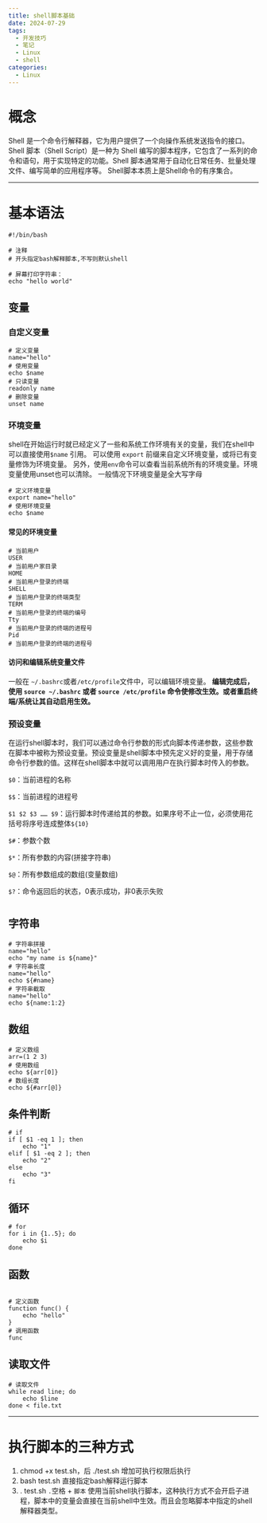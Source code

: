 ```yaml
---
title: shell脚本基础
date: 2024-07-29
tags:
  - 开发技巧
  - 笔记
  - Linux
  - shell
categories:
  - Linux
---
```


# 概念

Shell 是一个命令行解释器，它为用户提供了一个向操作系统发送指令的接口。Shell 脚本（Shell Script）是一种为 Shell 编写的脚本程序，它包含了一系列的命令和语句，用于实现特定的功能。Shell 脚本通常用于自动化日常任务、批量处理文件、编写简单的应用程序等。
Shell脚本本质上是Shell命令的有序集合。

---

# 基本语法


```shell
#!/bin/bash

# 注释
# 开头指定bash解释脚本,不写则默认shell

# 屏幕打印字符串：
echo "hello world"
```

## 变量

### 自定义变量

```shell
# 定义变量
name="hello"
# 使用变量
echo $name
# 只读变量
readonly name
# 删除变量
unset name
```

### 环境变量

shell在开始运行时就已经定义了一些和系统工作环境有关的变量，我们在shell中可以直接使用`$name` 引用。
可以使用 `export` 前缀来自定义环境变量，或将已有变量修饰为环境变量。
另外，使用`env`命令可以查看当前系统所有的环境变量。环境变量使用unset也可以清除。
一般情况下环境变量是全大写字母

```shell
# 定义环境变量
export name="hello"
# 使用环境变量
echo $name
```

#### 常见的环境变量

```shell
# 当前用户
USER
# 当前用户家目录
HOME
# 当前用户登录的终端
SHELL
# 当前用户登录的终端类型
TERM
# 当前用户登录的终端的编号
Tty
# 当前用户登录的终端的进程号
Pid
# 当前用户登录的终端的进程号
```

#### 访问和编辑系统变量文件

一般在 `~/.bashrc`或者`/etc/profile`文件中，可以编辑环境变量。
**编辑完成后，使用 `source ~/.bashrc` 或者 `source /etc/profile` 命令使修改生效。或者重启终端/系统让其自动启用生效。**


### 预设变量

在运行shell脚本时，我们可以通过命令行参数的形式向脚本传递参数，这些参数在脚本中被称为预设变量。预设变量是shell脚本中预先定义好的变量，用于存储命令行参数的值。这样在shell脚本中就可以调用用户在执行脚本时传入的参数。


`$0`：当前进程的名称

`$$`：当前进程的进程号

`$1 $2 $3 …… $9`：运行脚本时传递给其的参数。如果序号不止一位，必须使用花括号将序号连成整体`${10}`

`$#`：参数个数

`$*`：所有参数的内容(拼接字符串)

`$@`：所有参数组成的数组(变量数组)

`$?`：命令返回后的状态，0表示成功，非0表示失败



# 



## 字符串

```shell
# 字符串拼接
name="hello"
echo "my name is ${name}"
# 字符串长度
name="hello"
echo ${#name}
# 字符串截取
name="hello"
echo ${name:1:2}
```

## 数组

```shell
# 定义数组
arr=(1 2 3)
# 使用数组
echo ${arr[0]}
# 数组长度
echo ${#arr[@]}
```


## 条件判断

```shell
# if
if [ $1 -eq 1 ]; then
    echo "1"
elif [ $1 -eq 2 ]; then
    echo "2"
else
    echo "3"
fi
```

## 循环

```shell
# for
for i in {1..5}; do
    echo $i
done
```

## 函数

```shell

# 定义函数
function func() {
    echo "hello"
}
# 调用函数
func

``` 

## 读取文件

```shell
# 读取文件
while read line; do
    echo $line
done < file.txt
```
---

# 执行脚本的三种方式

1. chmod +x test.sh，后 ./test.sh
    增加可执行权限后执行
2. bash test.sh 
    直接指定bash解释运行脚本
3. . test.sh
    `.`空格 + `脚本` 使用当前shell执行脚本，这种执行方式不会开启子进程，脚本中的变量会直接在当前shell中生效。而且会忽略脚本中指定的shell解释器类型。

